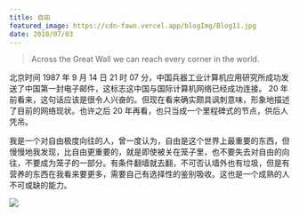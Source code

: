 ```yaml
---
title: 自由
featured_image: https://cdn-fawn.vercel.app/blogImg/Blog11.jpg
date: 2018/07/03
---
```


> Across the Great Wall we can reach every corner in the world.

北京时间 1987 年 9 月 14 日 21 时 07 分，中国兵器工业计算机应用研究所成功发送了中国第一封电子邮件，这标志这中国与国际计算机网络已经成功连接。
20 年前看来，这句话应该是很令人兴奋的。但现在看来确实颇具讽刺意味，形象地描述了目前的网络现状。也许之后 20 年再看，也只当成一个里程碑式的节点，供后人凭吊。

我是一个对自由极度向往的人，曾一度认为，自由是这个世界上最重要的东西，但慢慢地我发现，比自由更重要的，就是即使被关在笼子里，也不要失去对自由的向往，不要成为笼子的一部分。有条件翻墙就去翻，不可否认墙外也有垃圾，但是有营养的东西在我看来要更多，需要自己有选择性的鉴别吸收。这也是一个成熟的人不可或缺的能力。

![](https://cdn-fawn.vercel.app/contentImg/freedom/1280px-Eugène_Delacroix_-_La_liberté_guidant_le_peuple.jpg)
